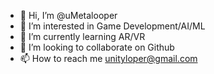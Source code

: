 - 👋 Hi, I’m @uMetalooper
- 👀 I’m interested in Game Development/AI/ML
- 🌱 I’m currently learning AR/VR
- 💞️ I’m looking to collaborate on Github
- 📫 How to reach me unityloper@gmail.com

<!---
uMetalooper/uMetalooper is a ✨ special ✨ repository because its `README.md` (this file) appears on your GitHub profile.
You can click the Preview link to take a look at your changes.
--->
